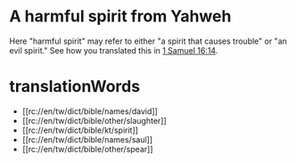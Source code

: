 # A harmful spirit from Yahweh

Here "harmful spirit" may refer to either "a spirit that causes trouble" or "an evil spirit." See how you translated this in [1 Samuel 16:14](../16/14.md).

# translationWords

* [[rc://en/tw/dict/bible/names/david]]
* [[rc://en/tw/dict/bible/other/slaughter]]
* [[rc://en/tw/dict/bible/kt/spirit]]
* [[rc://en/tw/dict/bible/names/saul]]
* [[rc://en/tw/dict/bible/other/spear]]
